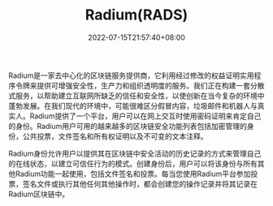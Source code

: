 ﻿---
weight: 
title: "Radium(RADS)"
description: "Radium是一家去中心化的区块链服务提供商，它利用经过修改的权益证明实用程序令牌来提供可增强安全性，生产力和组织透明度的服务"
date: 2022-07-15T21:57:40+08:00
lastmod: 2022-07-15T16:45:40+08:00
draft: false
authors: ["seven"]
featuredImage: "radiumrads.webp"
link: "https://validitytech.com/"
tags: ["数字代币","Radium(RADS)"]
categories: ["navigation"]
navigation: ["数字代币"]
lightgallery: true
toc: true
pinned: false
recommend: false
recommend1: false
---
Radium是一家去中心化的区块链服务提供商，它利用经过修改的权益证明实用程序令牌来提供可增强安全性，生产力和组织透明度的服务。我们正在构建一套分散式服务，以帮助建立互联网所缺乏的信任和安全性，以使创新在当今复杂的环境中蓬勃发展。在我们现代的环境中，可能很难区分假冒内容，垃圾邮件和机器人与真实人。Radium提供了一个平台，用户可以在网上交互时使用密码证明来肯定自己的身份。Radium用户可用的越来越多的区块链安全功能列表包括加密管理的身份，公共投票，文件签名和所有权证明以及不可变的文本注释。

Radium身份允许用户以提供其在区块链中安全活动的历史记录的方式来管理自己的在线状态，以建立可信任行为的模式。创建身份后，用户可以将该身份与所有其他Radium功能一起使用，包括文件签名和投票。每当您使用Radium平台参加投票，签名文件或执行其他任何其他操作时，都会创建您的操作记录并将其记录在Radium区块链中。